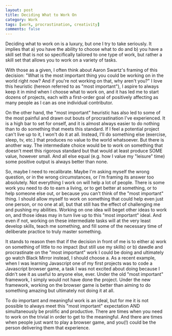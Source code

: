 ```yaml
---
layout: post
title: Deciding What to Work On
category: Work
tags: [work, procrastination, creativity]
comments: false
---
```


<p>
Deciding what to work on is a luxury, but one I try to take seriously. It implies that a) you have the ability to choose what to do and b) you have a skill set that is not so specifically tailored to one type of work, but rather a skill set that allows you to work on a variety of tasks. 
</p>

<p>
With those as a given, I often think about Aaron Swartz's framing of this decision: "What is the most important thing you could be working on in the world right now? And if you're not working on that, why aren't you?" I love this heuristic (hereon referred to as "most important"), I aspire to always keep it in mind when I choose what to work on, and it has led me to start dozens of projects, each with a first-order goal of positively affecting as many people as I can as one individual contributor. 
</p>

<p>
On the other hand, the "most important" heuristic has also led to some of the most painful and drawn out bouts of procrastination I've experienced. It is a high bar to set for onself, and it is almost always easier to do nothing than to do something that meets this standard. If I feel a potential project can't live up to it, I won't do it at all. Instead, I'll do something else (exercise, sleep, tv, etc.) that produces no value to the world whatsoever. But there is another way. The intermediate choice would be to work on something that doesn't meet this rigorous standard but that would at least produce SOME value, however small. And all else equal (e.g. how I value my "leisure" time) some positive output is always better than none. 
</p>

<p>
So, maybe I need to recalibrate. Maybe I'm asking myself the wrong question, or in the wrong circumstances, or I'm framing its answer too absolutely. Not everything I work on will help a lot of people. There is some work you need to do to earn a living, or to get better at something, or to help someone else out, or because you can't think of the "most important" thing. I should allow myself to work on something that could help even just one person, or no one at all, but that still has the effect of challenging me and pushing my abilities. Working on one idea will beget other ideas to work on, and those ideas may in turn live up to this "most important" ideal. And even if not, working on these intermediate tasks will at the very least develop skills, teach me something, and fill some of the necessary time of deliberate practice to truly master something. 
</p>

<p>
It stands to reason then that if the decision in front of me is to either a) work on something of little to no impact (but still use my skills) or b) dawdle and procrastinate on the "most important" work I could be doing and ultimately go watch Black Mirror instead, I should choose a. As a recent example, when I was learning Javascript one of my first projects was to code a Javascript browser game, a task I was not excited about doing because I didn't see it as useful to anyone else, ever. Under the old "most important" framework, I simply would not have done the project. Under the new framework, working on the browser game is better than aiming to do something amazing but ultimately not doing it at all. 
</p>

<p>
To do important and meaningful work is an ideal, but for me it is not possible to always meet this "most important" expectation AND simultaneously be prolific and productive. There are times when you need to work on the trivial in order to get to the meaningful. And there are times when people just want to play a browser game, and you(!) could be the person delivering them that experience. 
</p>
